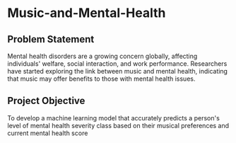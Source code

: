 # Music-and-Mental-Health
## Problem Statement
Mental health disorders are a growing concern globally, affecting individuals' welfare, social interaction, and work performance. Researchers have started exploring the link between music and mental health, indicating that music may offer benefits to those with mental health issues.
## Project Objective
To develop a machine learning model that accurately predicts a person's level of mental health severity class based on their musical preferences and current mental health score

